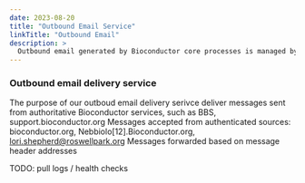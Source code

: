 ```yaml
---
date: 2023-08-20
title: "Outbound Email Service"
linkTitle: "Outbound Email"
description: >
  Outbound email generated by Bioconductor core processes is managed by our Outbound email service.
---
```


### Outbound email delivery service

The purpose of our outboud email delivery serivce deliver messages sent from authoritative Bioconductor services, such as BBS, support.bioconductor.org
Messages accepted from authenticated sources: bioconductor.org, Nebbiolo[12].Bioconductor.org, lori.shepherd@roswellpark.org
Messages forwarded based on message header addresses


TODO: pull logs / health checks
 